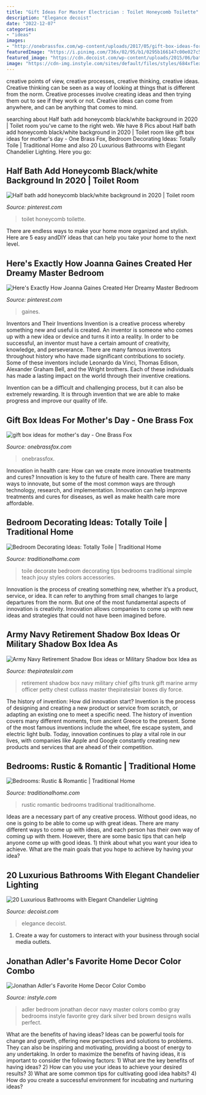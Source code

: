 ```yaml
---
title: "Gift Ideas For Master Electrician : Toilet Honeycomb Toilette"
description: "Elegance decoist"
date: "2022-12-07"
categories:
- "ideas"
images:
- "http://onebrassfox.com/wp-content/uploads/2017/05/gift-box-ideas-for-mothers-day-olives-grace-16-768x1152.jpg"
featuredImage: "https://i.pinimg.com/736x/02/95/b1/0295b166147c00e027c5fe3635599153.jpg"
featured_image: "https://cdn.decoist.com/wp-content/uploads/2015/06/bathroom-lighting-13.jpeg"
image: "https://cdn-img.instyle.com/sites/default/files/styles/684xflex/public/images/2016/03/032416-jonathan-adler-bedroom.jpg?itok=85flDc6-"
---
```



creative points of view, creative processes, creative thinking, creative ideas.
Creative thinking can be seen as a way of looking at things that is different from the norm. Creative processes involve creating ideas and then trying them out to see if they work or not. Creative ideas can come from anywhere, and can be anything that comes to mind.

	

		
searching about Half bath add honeycomb black/white background in 2020 | Toilet room you've came to the right web. We have 8 Pics about Half bath add honeycomb black/white background in 2020 | Toilet room like gift box ideas for mother&#039;s day - One Brass Fox, Bedroom Decorating Ideas: Totally Toile | Traditional Home and also 20 Luxurious Bathrooms with Elegant Chandelier Lighting. Here you go:
		
    
## Half Bath Add Honeycomb Black/white Background In 2020 | Toilet Room

<img loading=lazy src="https://i.pinimg.com/736x/85/a8/37/85a837b41c9fc85a1c46b87cbdeb9d7c.jpg" onerror="this.onerror=null;this.src='https://tse3.mm.bing.net/th?id=OIP.1Jh_KE9fh1AQSPrm47p93QHaJ3&amp;pid=15.1';" alt="Half bath add honeycomb black/white background in 2020 | Toilet room">

_Source: pinterest.com_

>toilet honeycomb toilette. 

	

There are endless ways to make your home more organized and stylish. Here are 5 easy andDIY ideas that can help you take your home to the next level.

    
## Here&#039;s Exactly How Joanna Gaines Created Her Dreamy Master Bedroom

<img loading=lazy src="https://i.pinimg.com/736x/02/95/b1/0295b166147c00e027c5fe3635599153.jpg" onerror="this.onerror=null;this.src='https://tse1.mm.bing.net/th?id=OIP.BOMsJkMUFUT2IhU63CcG_AHaHa&amp;pid=15.1';" alt="Here&#039;s Exactly How Joanna Gaines Created Her Dreamy Master Bedroom">

_Source: pinterest.com_

>gaines. 

	

Inventors and Their Inventions
Invention is a creative process whereby something new and useful is created. An inventor is someone who comes up with a new idea or device and turns it into a reality. In order to be successful, an inventor must have a certain amount of creativity, knowledge, and perseverance.
There are many famous inventors throughout history who have made significant contributions to society. Some of these inventors include Leonardo da Vinci, Thomas Edison, Alexander Graham Bell, and the Wright brothers. Each of these individuals has made a lasting impact on the world through their inventive creations.

Invention can be a difficult and challenging process, but it can also be extremely rewarding. It is through invention that we are able to make progress and improve our quality of life.

    
## Gift Box Ideas For Mother&#039;s Day - One Brass Fox

<img loading=lazy src="http://onebrassfox.com/wp-content/uploads/2017/05/gift-box-ideas-for-mothers-day-olives-grace-16-768x1152.jpg" onerror="this.onerror=null;this.src='https://tse1.mm.bing.net/th?id=OIP.y7cXjtY_yuEekWJJ57y3BgHaLH&amp;pid=15.1';" alt="gift box ideas for mother&#039;s day - One Brass Fox">

_Source: onebrassfox.com_

>onebrassfox. 

	

Innovation in health care: How can we create more innovative treatments and cures?
Innovation is key to the future of health care. There are many ways to innovate, but some of the most common ways are through technology, research, and implementation. Innovation can help improve treatments and cures for diseases, as well as make health care more affordable.

    
## Bedroom Decorating Ideas: Totally Toile | Traditional Home

<img loading=lazy src="http://images.traditionalhome.mdpcdn.com/sites/traditionalhome.com/files/styles/facebook_og_image/public/slide/p_100541075_1.jpg?itok=DNPgfZzD" onerror="this.onerror=null;this.src='https://tse2.mm.bing.net/th?id=OIP.oLKeRF7YmQUWcXPFZUWyRQHaHa&amp;pid=15.1';" alt="Bedroom Decorating Ideas: Totally Toile | Traditional Home">

_Source: traditionalhome.com_

>toile decorate bedroom decorating tips bedrooms traditional simple teach jouy styles colors accessories. 

	

Innovation is the process of creating something new, whether it’s a product, service, or idea. It can refer to anything from small changes to large departures from the norm. But one of the most fundamental aspects of innovation is creativity. Innovation allows companies to come up with new ideas and strategies that could not have been imagined before.

    
## Army Navy Retirement Shadow Box Ideas Or Military Shadow Box Idea As

<img loading=lazy src="http://thepirateslair.com/images/navy-retirement-trunk-chiefpettyofficer-cutlass.jpg" onerror="this.onerror=null;this.src='https://tse3.mm.bing.net/th?id=OIP.OoL9BLDk125BKoJ_N615yQHaGY&amp;pid=15.1';" alt="Army Navy Retirement Shadow Box ideas or Military Shadow box Idea as">

_Source: thepirateslair.com_

>retirement shadow box navy military chief gifts trunk gift marine army officer petty chest cutlass master thepirateslair boxes diy force. 

	

The history of invention: How did innovation start?
Invention is the process of designing and creating a new product or service from scratch, or adapting an existing one to meet a specific need. The history of invention covers many different moments, from ancient Greece to the present. Some of the most famous inventions include the wheel, fire escape system, and electric light bulb. Today, innovation continues to play a vital role in our lives, with companies like Apple and Google constantly creating new products and services that are ahead of their competition.

    
## Bedrooms: Rustic &amp; Romantic | Traditional Home

<img loading=lazy src="http://images.traditionalhome.mdpcdn.com/sites/traditionalhome.com/files/styles/facebook_og_image/public/slide/101623917.jpg?itok=Lcvns-eJ" onerror="this.onerror=null;this.src='https://tse1.mm.bing.net/th?id=OIP.JtZJkbqy3HZfiCnm7QVDWwHaLH&amp;pid=15.1';" alt="Bedrooms: Rustic &amp; Romantic | Traditional Home">

_Source: traditionalhome.com_

>rustic romantic bedrooms traditional traditionalhome. 

	

Ideas are a necessary part of any creative process. Without good ideas, no one is going to be able to come up with great ideas. There are many different ways to come up with ideas, and each person has their own way of coming up with them. However, there are some basic tips that can help anyone come up with good ideas. 1) think about what you want your idea to achieve. What are the main goals that you hope to achieve by having your idea?

    
## 20 Luxurious Bathrooms With Elegant Chandelier Lighting

<img loading=lazy src="https://cdn.decoist.com/wp-content/uploads/2015/06/bathroom-lighting-13.jpeg" onerror="this.onerror=null;this.src='https://tse2.mm.bing.net/th?id=OIP.k5qVSt3zC4pV10eWmTmcpwHaJ4&amp;pid=15.1';" alt="20 Luxurious Bathrooms with Elegant Chandelier Lighting">

_Source: decoist.com_

>elegance decoist. 

	

1. Create a way for customers to interact with your business through social media outlets.

    
## Jonathan Adler&#039;s Favorite Home Decor Color Combo

<img loading=lazy src="https://cdn-img.instyle.com/sites/default/files/styles/684xflex/public/images/2016/03/032416-jonathan-adler-bedroom.jpg?itok=85flDc6-" onerror="this.onerror=null;this.src='https://tse3.mm.bing.net/th?id=OIP.FJS1xGPE84tfWR97uq_FggHaJ3&amp;pid=15.1';" alt="Jonathan Adler&#039;s Favorite Home Decor Color Combo">

_Source: instyle.com_

>adler bedroom jonathan decor navy master colors combo gray bedrooms instyle favorite grey dark silver bed brown designs walls perfect. 

	

What are the benefits of having ideas?
Ideas can be powerful tools for change and growth, offering new perspectives and solutions to problems. They can also be inspiring and motivating, providing a boost of energy to any undertaking. In order to maximize the benefits of having ideas, it is important to consider the following factors: 1) What are the key benefits of having ideas? 2) How can you use your ideas to achieve your desired results? 3) What are some common tips for cultivating good idea habits? 4) How do you create a successful environment for incubating and nurturing ideas?

